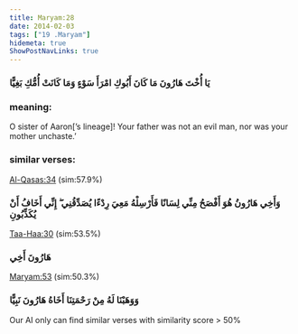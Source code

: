 ```yaml
---
title: Maryam:28
date: 2014-02-03
tags: ["19 .Maryam"]
hidemeta: true 
ShowPostNavLinks: true 
---
```

### يَا أُخْتَ هَارُونَ مَا كَانَ أَبُوكِ امْرَأَ سَوْءٍ وَمَا كَانَتْ أُمُّكِ بَغِيًّا
### meaning: 
O sister of Aaron[’s lineage]! Your father was not an evil man, nor was your mother unchaste.’
### similar verses: 

[Al-Qasas:34](/28/34) (sim:57.9%)

### وَأَخِي هَارُونُ هُوَ أَفْصَحُ مِنِّي لِسَانًا فَأَرْسِلْهُ مَعِيَ رِدْءًا يُصَدِّقُنِي ۖ إِنِّي أَخَافُ أَنْ يُكَذِّبُونِ

[Taa-Haa:30](/20/30) (sim:53.5%)

### هَارُونَ أَخِي

[Maryam:53](/19/53) (sim:50.3%)

### وَوَهَبْنَا لَهُ مِنْ رَحْمَتِنَا أَخَاهُ هَارُونَ نَبِيًّا

Our AI only can find similar verses with similarity score > 50% 

